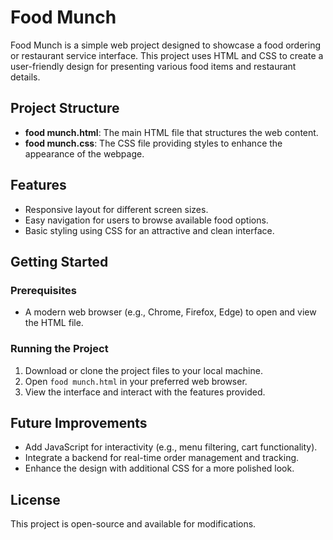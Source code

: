 
# Food Munch

Food Munch is a simple web project designed to showcase a food ordering or restaurant service interface. This project uses HTML and CSS to create a user-friendly design for presenting various food items and restaurant details.

## Project Structure

- **food munch.html**: The main HTML file that structures the web content.
- **food munch.css**: The CSS file providing styles to enhance the appearance of the webpage.

## Features

- Responsive layout for different screen sizes.
- Easy navigation for users to browse available food options.
- Basic styling using CSS for an attractive and clean interface.

## Getting Started

### Prerequisites

- A modern web browser (e.g., Chrome, Firefox, Edge) to open and view the HTML file.

### Running the Project

1. Download or clone the project files to your local machine.
2. Open `food munch.html` in your preferred web browser.
3. View the interface and interact with the features provided.

## Future Improvements

- Add JavaScript for interactivity (e.g., menu filtering, cart functionality).
- Integrate a backend for real-time order management and tracking.
- Enhance the design with additional CSS for a more polished look.

## License

This project is open-source and available for modifications.
